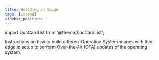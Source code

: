 ```yaml
---
title: Building an Image
tags: [Extend]
sidebar_position: 1
---
```


import DocCardList from '@theme/DocCardList';

Instructions on how to build different Operation System images with thin-edge.io setup to perform Over-the-Air (OTA) updates of the operating system.

<DocCardList />